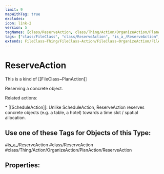 ```yaml
---
limit: 9
mapWithTag: true
excludes:
icon: link-2
version: 5
tagNames: [class/ReserveAction, class/Thing/Action/OrganizeAction/PlanAction/ReserveAction, is_a_/ReserveAction, schema-org/ReserveAction]
tags: ["class/FileClass", "class/ReserveAction", "is_a_/ReserveAction", "class/Thing/Action/OrganizeAction/PlanAction/ReserveAction"]
extends: FileClass~Thing/FileClass~Action/FileClass~OrganizeAction/FileClass~PlanAction
---
```


# ReserveAction
This is a kind of [[FileClass~PlanAction]]

Reserving a concrete object.

Related actions:

\* [[ScheduleAction]]: Unlike ScheduleAction, ReserveAction reserves concrete objects (e.g. a table, a hotel) towards a time slot / spatial allocation.


## Use one of these Tags for Objects of this Type:

#is_a_/ReserveAction
#class/ReserveAction
#class/Thing/Action/OrganizeAction/PlanAction/ReserveAction

## Properties:


